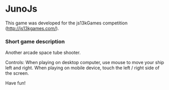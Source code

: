 JunoJs
======

This game was developed for the js13kGames competition (http://js13kgames.com/).

### Short game description

Another arcade space tube shooter.

Controls: When playing on desktop computer, use mouse to move your ship left and right. When playing on mobile device, touch the left / right side of the screen.

Have fun!
